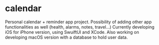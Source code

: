 # calendar

Personal calendar + reminder app project. Possibility of adding other app functionalities as well (health, alarms, notes, travel...)
Currently developing iOS for iPhone version, using SwuiftUI and XCode. Also working on developing macOS version with a database to hold user data.
